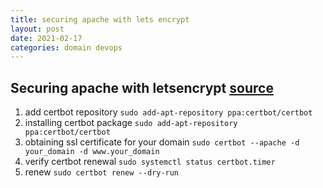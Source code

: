 ```yaml
---
title: securing apache with lets encrypt
layout: post
date: 2021-02-17
categories: domain devops
---
```




## Securing apache with letsencrypt [source](https://www.digitalocean.com/community/tutorials/how-to-secure-apache-with-let-s-encrypt-on-ubuntu-18-04)

1. add certbot repository `sudo add-apt-repository ppa:certbot/certbot`
2. installing certbot package `sudo add-apt-repository ppa:certbot/certbot`
3. obtaining ssl certificate for your domain `sudo certbot --apache -d your_domain -d www.your_domain`
4. verify certbot renewal `sudo systemctl status certbot.timer`
5. renew `sudo certbot renew --dry-run`